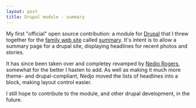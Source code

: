 ```yaml
---
layout: post
title: Drupal module - summary
---
```


My first "official" open source contribution: a module for [Drupal][1]
that I threw together for the [family web site][2] called
[summary][3]. It's intent is to allow a summary page for a drupal
site, displaying headlines for recent photos and stories.

It has since been taken over and completey revamped by [Nedjo
Rogers][4], somewhat for the better I hasten to add. As well as making
it much more theme- and drupal-compliant, Nedjo moved the lists of
headlines into a block, making layout control easier.

I still hope to contribute to the module, and other drupal
development, in the future.

[1]: http://www.drupal.org/
[2]: http://www.therowes.id.au/
[3]: http://www.drupal.org/projects/summary/
[4]: mailto:nedjo@gworks.ca
